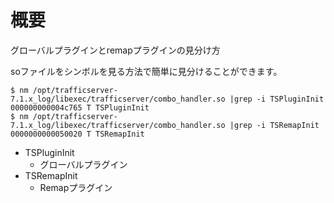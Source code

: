 # 概要
グローバルプラグインとremapプラグインの見分け方

soファイルをシンボルを見る方法で簡単に見分けることができます。
```
$ nm /opt/trafficserver-7.1.x_log/libexec/trafficserver/combo_handler.so |grep -i TSPluginInit
000000000004c765 T TSPluginInit
$ nm /opt/trafficserver-7.1.x_log/libexec/trafficserver/combo_handler.so |grep -i TSRemapInit
0000000000050020 T TSRemapInit
```

- TSPluginInit
  - グローバルプラグイン
- TSRemapInit
  - Remapプラグイン
